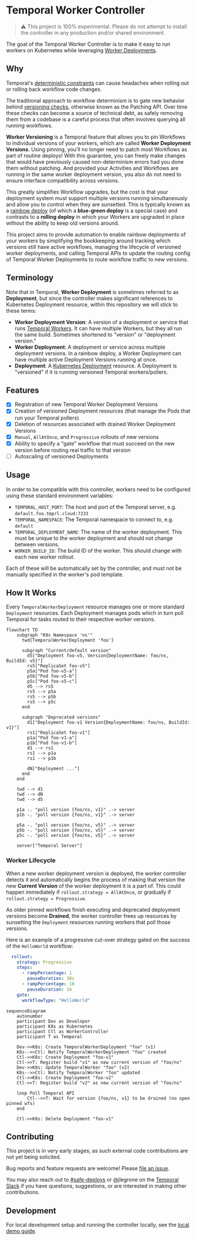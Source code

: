 # Temporal Worker Controller

> ⚠️ This project is 100% experimental. Please do not attempt to install the controller in any production and/or shared environment.

The goal of the Temporal Worker Controller is to make it easy to run workers on Kubernetes while leveraging
[Worker Deployments](https://docs.temporal.io/production-deployment/worker-deployments).

## Why

Temporal's [deterministic constraints](https://docs.temporal.io/workflows#deterministic-constraints) can cause headaches
when rolling out or rolling back workflow code changes.

The traditional approach to workflow determinism is to gate new behavior behind
[versioning checks](https://docs.temporal.io/workflows#workflow-versioning), otherwise known as the Patching API. Over time these checks can become a
source of technical debt, as safely removing them from a codebase is a careful process that often involves querying all
running workflows.

**Worker Versioning** is a Temporal feature that allows you to pin Workflows to individual versions of your workers, which 
are called **Worker Deployment Versions**. Using pinning, you’ll no longer need to patch most Workflows as part of routine 
deploys! With this guarantee, you can freely make changes that would have previously caused non-determinism errors had 
you done them without patching. And provided your Activities and Workflows are running in the same worker deployment version, 
you also do not need to ensure interface compatibility across versions.

This greatly simplifies Workflow upgrades, but the cost is that your deployment system must support multiple versions 
running simultaneously and allow you to control when they are sunsetted. This is typically known as a [rainbow deploy](https://release.com/blog/rainbow-deployment-why-and-how-to-do-it) 
(of which a **blue-green deploy** is a special case) and contrasts to a **rolling deploy** in which your Workers are upgraded in
place without the ability to keep old versions around.

This project aims to provide automation to enable rainbow deployments of your workers by simplifying the bookkeeping around 
tracking which versions still have active workflows, managing the lifecycle of versioned worker deployments, and calling 
Temporal APIs to update the routing config of Temporal Worker Deployments to route workflow traffic to new versions.

## Terminology
Note that in Temporal, **Worker Deployment** is sometimes referred to as **Deployment**, but since the controller makes
significant references to Kubernetes Deployment resource, within this repository we will stick to these terms:
- **Worker Deployment Version**: A version of a deployment or service that runs [Temporal Workers](https://docs.temporal.io/workers). It can have multiple Workers, but they all run the same build. Sometimes shortened to "version" or "deployment version."
- **Worker Deployment**: A deployment or service across multiple deployment versions. In a rainbow deploy, a Worker Deployment can have multiple active Deployment Versions running at once.
- **Deployment**: A [Kubernetes Deployment](https://kubernetes.io/docs/concepts/workloads/controllers/deployment/) resource. A Deployment is "versioned" if it is running versioned Temporal workers/pollers.

## Features

- [x] Registration of new Temporal Worker Deployment Versions
- [x] Creation of versioned Deployment resources (that manage the Pods that run your Temporal pollers)
- [x] Deletion of resources associated with drained Worker Deployment Versions
- [x] `Manual`, `AllAtOnce`, and `Progressive` rollouts of new versions
- [x] Ability to specify a "gate" workflow that must succeed on the new version before routing real traffic to that version
- [ ] Autoscaling of versioned Deployments

## Usage

In order to be compatible with this controller, workers need to be configured using these standard environment
variables:

- `TEMPORAL_HOST_PORT`: The host and port of the Temporal server, e.g. `default.foo.tmprl.cloud:7233`
- `TEMPORAL_NAMESPACE`: The Temporal namespace to connect to, e.g. `default`
- `TEMPORAL_DEPLOYMENT_NAME`: The name of the worker deployment. This must be unique to the worker deployment and should not
  change between versions.
- `WORKER_BUILD_ID`: The build ID of the worker. This should change with each new worker rollout.

Each of these will be automatically set by the controller, and must not be manually specified in the worker's pod template.

## How It Works

Every `TemporalWorkerDeployment` resource manages one or more standard `Deployment` resources. Each Deployment manages pods
which in turn poll Temporal for tasks routed to their respective worker versions.

```mermaid
flowchart TD
    subgraph "K8s Namespace 'ns'"
      twd[TemporalWorkerDeployment 'foo']
      
      subgraph "Current/default version"
        d5["Deployment foo-v5, Version{DeploymentName: foo/ns, BuildId: v5}"]
        rs5["ReplicaSet foo-v5"]
        p5a["Pod foo-v5-a"]
        p5b["Pod foo-v5-b"]
        p5c["Pod foo-v5-c"]
        d5 --> rs5
        rs5 --> p5a
        rs5 --> p5b
        rs5 --> p5c
      end

      subgraph "Deprecated versions"
        d1["Deployment foo-v1 Version{DeploymentName: foo/ns, BuildId: v1}"]
        rs1["ReplicaSet foo-v1"]
        p1a["Pod foo-v1-a"]
        p1b["Pod foo-v1-b"]
        d1 --> rs1
        rs1 --> p1a
        rs1 --> p1b

        dN["Deployment ..."]
      end
    end  

    twd --> d1
    twd --> dN
    twd --> d5

    p1a -. "poll version {foo/ns, v1}" .-> server
    p1b -. "poll version {foo/ns, v1}" .-> server

    p5a -. "poll version {foo/ns, v5}" .-> server
    p5b -. "poll version {foo/ns, v5}" .-> server
    p5c -. "poll version {foo/ns, v5}" .-> server

    server["Temporal Server"]
```

### Worker Lifecycle

When a new worker deployment version is deployed, the worker controller detects it and automatically begins the process
of making that version the new **Current Version** of the worker deployment it is a part of. This could happen
immediately if `rollout.strategy = AllAtOnce`, or gradually if `rollout.strategy = Progressive`.

As older pinned workflows finish executing and deprecated deployment versions become **Drained**, the worker controller
frees up resources by sunsetting the `Deployment` resources running workers that poll those versions.

Here is an example of a progressive cut-over strategy gated on the success of the `HelloWorld` workflow:
```yaml
  rollout:
    strategy: Progressive
    steps:
      - rampPercentage: 1
        pauseDuration: 30s
      - rampPercentage: 10
        pauseDuration: 1m
    gate:
      workflowType: "HelloWorld"
```

```mermaid
sequenceDiagram
    autonumber
    participant Dev as Developer
    participant K8s as Kubernetes
    participant Ctl as WorkerController
    participant T as Temporal

    Dev->>K8s: Create TemporalWorkerDeployment "foo" (v1)
    K8s-->>Ctl: Notify TemporalWorkerDeployment "foo" created
    Ctl->>K8s: Create Deployment "foo-v1"
    Ctl->>T: Register build "v1" as new current version of "foo/ns"
    Dev->>K8s: Update TemporalWorker "foo" (v2)
    K8s-->>Ctl: Notify TemporalWorker "foo" updated
    Ctl->>K8s: Create Deployment "foo-v2"
    Ctl->>T: Register build "v2" as new current version of "foo/ns"
    
    loop Poll Temporal API
        Ctl-->>T: Wait for version {foo/ns, v1} to be drained (no open pinned wfs)
    end
    
    Ctl->>K8s: Delete Deployment "foo-v1"
```

## Contributing

This project is in very early stages; as such external code contributions are not yet being solicited.

Bug reports and feature requests are welcome! Please [file an issue](https://github.com/jlegrone/worker-controller/issues/new).

You may also reach out to [#safe-deploys](https://temporalio.slack.com/archives/C07MDJ6S3HP) or @jlegrone on the 
[Temporal Slack](https://t.mp/slack) if you have questions, suggestions, or are interested in making other contributions.

## Development

For local development setup and running the controller locally, see the [local demo guide](internal/demo/README.md).
